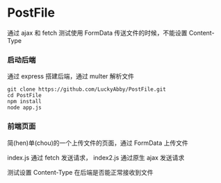 # PostFile
通过 ajax 和 fetch 测试使用 FormData 传送文件的时候，不能设置 Content-Type

### 启动后端

通过 express 搭建后端，通过 multer 解析文件
```
git clone https://github.com/LuckyAbby/PostFile.git
cd PostFile
npm install
node app.js
```
### 前端页面

简(hen)单(chou)的一个上传文件的页面，通过 FormData 上传文件

index.js 通过 fetch 发送请求， index2.js 通过原生 ajax 发送请求

测试设置 Content-Type 在后端是否能正常接收到文件
